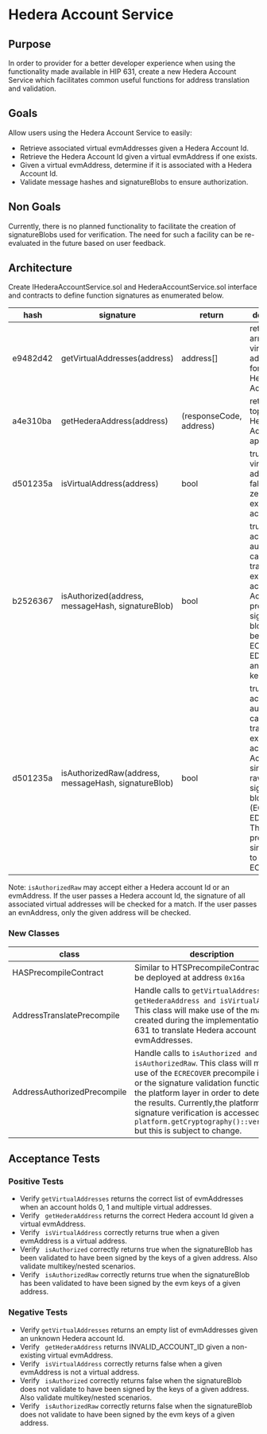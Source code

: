 
# Hedera Account Service

## Purpose

In order to provider for a better developer experience when using the functionality made available in 
HIP 631, create a new Hedera Account Service which facilitates common useful functions 
for address translation and validation.

## Goals

Allow users using the Hedera Account Service to easily:
- Retrieve associated virtual evmAddresses given a Hedera Account Id.
- Retrieve the Hedera Account Id given a virtual evmAddress if one exists.
- Given a virtual evmAddress, determine if it is associated with a Hedera Account Id.
- Validate message hashes and signatureBlobs to ensure authorization.

## Non Goals
Currently, there is no planned functionality to facilitate the creation of signatureBlobs used for verification.
The need for such a facility can be re-evaluated in the future based on user feedback.

## Architecture
Create IHederaAccountService.sol and HederaAccountService.sol interface and contracts to define function signatures
as enumerated below.

| hash | signature | return                       | description |
| --- | --- |------------------------------| --- |
|e9482d42| getVirtualAddresses(address) | address[]                    | returns an array of virtual addresses for a given Hedera Account ID  |
|a4e310ba| getHederaAddress(address) | (responseCode, address) | returns the top level Hedera Account ID if applicable |
|d501235a| isVirtualAddress(address) | bool                         | true if valid virtual address, false if long-zero or non existing account |
|b2526367| isAuthorized(address, messageHash, signatureBlob) | bool                         | true if account is authorized to carry out transaction execution on account. Accepts protobuf key signature blobs. May be used for ECDSA, ED25519 and complex key flows |
|d501235a| isAuthorizedRaw(address, messageHash, signatureBlob) | bool                         | true if account is authorized to carry out transaction execution on account. Accepts single key raw signature blobs (ECDSA and ED25519). This provides similar logic to ECRECOVER. |

Note: ```isAuthorizedRaw``` may accept either a Hedera account Id or an evmAddress.  If the user passes a Hedera account Id, the
signature of all associated virtual addresses will be checked for a match.  If the user passes an evnAddress, only the given address
will be checked.

### New Classes

| class                       | description                                                                                                                                                                                                                                                                                                                                                             |
|-----------------------------|-------------------------------------------------------------------------------------------------------------------------------------------------------------------------------------------------------------------------------------------------------------------------------------------------------------------------------------------------------------------------|
| HASPrecompileContract       | Similar to HTSPrecompileContract.  Will be deployed at address `0x16a`                                                                                                                                                                                                                                                                                                  |
| AddressTranslatePrecompile  | Handle calls to ```getVirtualAddresses, getHederaAddress and isVirtualAddress```.  This class will make use of the maps created during the implementation of HIP 631 to translate Hedera account Id and evmAddresses.                                                                                                                                                   |
| AddressAuthorizedPrecompile | Handle calls to ```isAuthorized and isAuthorizedRaw```.  This class will make use of the `ECRECOVER` precompile in Besu or the signature validation functionality in the platform layer in order to determine the results.  Currently,the platform layer signature verification is accessed via `platform.getCryptography()::verifySync` but this is subject to change. |


## Acceptance Tests

### Positive Tests
* Verify ```getVirtualAddresses``` returns the correct list of evmAddresses when an account holds 0, 1 and multiple virtual addresses.
* Verify ``` getHederaAddress``` returns the correct Hedera account Id given a virtual evmAddress.
* Verify ``` isVirtualAddress``` correctly returns true when a given evmAddress is a virtual address. 
* Verify ``` isAuthorized``` correctly returns true when the signatureBlob has been validated to have been signed by the keys of a given address. Also validate multikey/nested scenarios.
* Verify ``` isAuthorizedRaw``` correctly returns true when the signatureBlob has been validated to have been signed by the evm keys of a given address.


### Negative Tests
* Verify ```getVirtualAddresses``` returns an empty list of evmAddresses given an unknown Hedera account Id.
* Verify ``` getHederaAddress``` returns INVALID_ACCOUNT_ID given a non-existing virtual evmAddress.
* Verify ``` isVirtualAddress``` correctly returns false when a given evmAddress is not a virtual address.
* Verify ``` isAuthorized``` correctly returns false when the signatureBlob does not validate to have been signed by the keys of a given address. Also validate multikey/nested scenarios.
* Verify ``` isAuthorizedRaw``` correctly returns false when the signatureBlob does not validate to have been signed by the evm keys of a given address.


